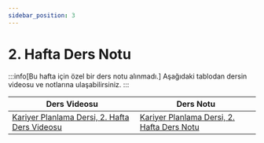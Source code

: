 ```yaml
---
sidebar_position: 3
---
```


# 2. Hafta Ders Notu

:::info[Bu hafta için özel bir ders notu alınmadı.]
Aşağıdaki tablodan dersin videosu ve notlarına ulaşabilirsiniz.
:::

<table>
    <thead>
        <tr>
            <th>Ders Videosu</th>
            <th>Ders Notu</th>
        </tr>
    </thead>
    <tbody>
        <tr>
            <td>
                <a href="https://ue.harran.edu.tr/pluginfile.php/1941231/mod_resource/content/1/kariyer%20planlama%20dersi%202.webm" target="_blank">Kariyer Planlama Dersi, 2. Hafta Ders Videosu</a>
            </td>
            <td>
                <a href="https://docs.google.com/presentation/d/1Y_ZG9-quoBMLaIkOGwThKXYQDt4_ImmS/edit?usp=sharing&ouid=115882030821992427966&rtpof=true&sd=true" target="_blank">Kariyer Planlama Dersi, 2. Hafta Ders Notu</a>
            </td>
        </tr>
    </tbody>
</table>